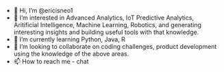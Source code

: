 - 👋 Hi, I’m @ericisneo1
- 👀 I’m interested in Advanced Analytics, IoT Predictive Analytics, Aritificial Intelligence, Machine Learning, Robotics, and generating interesting insights and building useful tools with that knowledge.
- 🌱 I’m currently learning Python, Java, R
- 💞️ I’m looking to collaborate on coding challenges, product development using the knowledge of the above areas. 
- 📫 How to reach me - chat

<!---
ericisneo1/ericisneo1 is a ✨ special ✨ repository because its `README.md` (this file) appears on your GitHub profile.
You can click the Preview link to take a look at your changes.
--->
